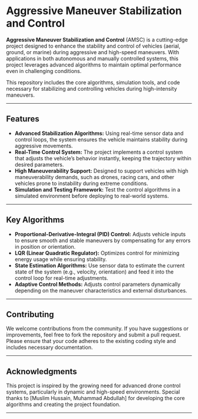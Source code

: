 # Aggressive Maneuver Stabilization and Control

**Aggressive Maneuver Stabilization and Control** (AMSC) is a cutting-edge project designed to enhance the stability and control of vehicles (aerial, ground, or marine) during aggressive and high-speed maneuvers. With applications in both autonomous and manually controlled systems, this project leverages advanced algorithms to maintain optimal performance even in challenging conditions.

This repository includes the core algorithms, simulation tools, and code necessary for stabilizing and controlling vehicles during high-intensity maneuvers.

---

## Features

- **Advanced Stabilization Algorithms:** Using real-time sensor data and control loops, the system ensures the vehicle maintains stability during aggressive movements.
- **Real-Time Control System:** The project implements a control system that adjusts the vehicle’s behavior instantly, keeping the trajectory within desired parameters.
- **High Maneuverability Support:** Designed to support vehicles with high maneuverability demands, such as drones, racing cars, and other vehicles prone to instability during extreme conditions.
- **Simulation and Testing Framework:** Test the control algorithms in a simulated environment before deploying to real-world systems.

---

## Key Algorithms

- **Proportional-Derivative-Integral (PID) Control:** Adjusts vehicle inputs to ensure smooth and stable maneuvers by compensating for any errors in position or orientation.
- **LQR (Linear Quadratic Regulator):** Optimizes control for minimizing energy usage while ensuring stability.
- **State Estimation Algorithms:** Use sensor data to estimate the current state of the system (e.g., velocity, orientation) and feed it into the control loop for real-time adjustments.
- **Adaptive Control Methods:** Adjusts control parameters dynamically depending on the maneuver characteristics and external disturbances.

---

## Contributing

We welcome contributions from the community. If you have suggestions or improvements, feel free to fork the repository and submit a pull request. Please ensure that your code adheres to the existing coding style and includes necessary documentation.

---

## Acknowledgments

This project is inspired by the growing need for advanced drone control systems, particularly in dynamic and high-speed environments. Special thanks to [Muslim Hussain, Muhammad Abdullah] for developing the core algorithms and creating the project foundation.

---




